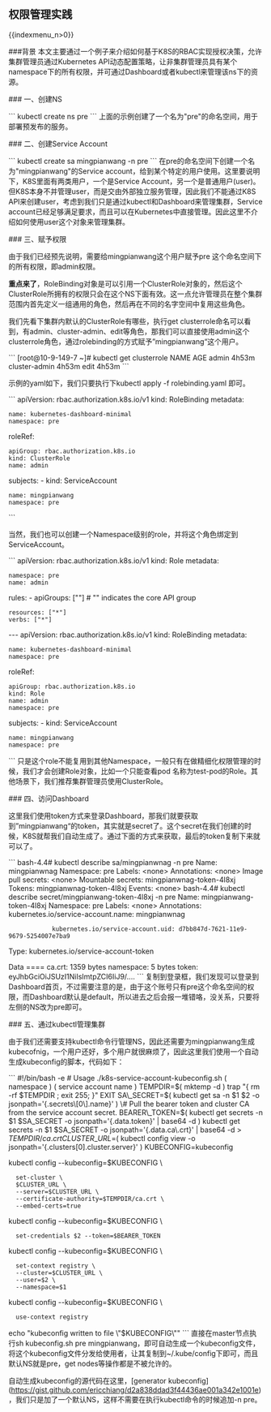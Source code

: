 ## 权限管理实践

{{indexmenu_n>0}}

\#\#\#背景 本文主要通过一个例子来介绍如何基于K8S的RBAC实现授权决策，允许集群管理员通过Kubernetes
API动态配置策略，让非集群管理员具有某个namespace下的所有权限，并可通过Dashboard或者kubectl来管理该ns下的资源。

\#\#\# 一、创建NS

\`\`\` kubectl create ns pre \`\`\` 上面的示例创建了一个名为"pre"的命名空间，用于部署预发布的服务。

\#\#\# 二、创建Service Account

\`\`\` kubectl create sa mingpianwang -n pre \`\`\`
在pre的命名空间下创建一个名为"mingpianwang"的Service
account，给到某个特定的用户使用。这里要说明下，K8S里面有两类用户，一个是Service
Account，另一个是普通用户(user)。但K8S本身不并管理user，而是交由外部独立服务管理，因此我们不能通过K8S
API来创建user，考虑到我们只是通过kubectl和Dashboard来管理集群，Service
account已经足够满足要求，而且可以在Kubernetes中直接管理。因此这里不介绍如何使用user这个对象来管理集群。

\#\#\# 三、赋予权限

由于我们已经预先说明，需要给mingpianwang这个用户赋予pre 这个命名空间下的所有权限，即admin权限。

**重点来了**，RoleBinding对象是可以引用一个ClusterRole对象的，然后这个ClusterRole所拥有的权限只会在这个NS下面有效。这一点允许管理员在整个集群范围内首先定义一组通用的角色，然后再在不同的名字空间中复用这些角色。

我们先看下集群内默认的ClusterRole有哪些，执行get
clusterrole命名可以看到，有admin、cluster-admin、edit等角色，那我们可以直接使用admin这个clusterrole角色，通过rolebinding的方式赋予”mingpianwang“这个用户。

\`\`\` \[root@10-9-149-7 \~\]\# kubectl get clusterrole NAME AGE admin
4h53m cluster-admin 4h53m edit 4h53m \`\`\`

示例的yaml如下，我们只要执行下kubectl apply -f rolebinding.yaml 即可。

\`\`\` apiVersion: rbac.authorization.k8s.io/v1 kind: RoleBinding
metadata:

    name: kubernetes-dashboard-minimal
    namespace: pre

roleRef:

    apiGroup: rbac.authorization.k8s.io
    kind: ClusterRole
    name: admin

subjects: - kind: ServiceAccount

    name: mingpianwang
    namespace: pre

\`\`\`

当然，我们也可以创建一个Namespace级别的role，并将这个角色绑定到ServiceAccount。

\`\`\` apiVersion: rbac.authorization.k8s.io/v1 kind: Role metadata:

    namespace: pre
    name: admin

rules: - apiGroups: \[""\] \# "" indicates the core API group

    resources: ["*"]
    verbs: ["*"]

\--- apiVersion: rbac.authorization.k8s.io/v1 kind: RoleBinding
metadata:

    name: kubernetes-dashboard-minimal
    namespace: pre

roleRef:

    apiGroup: rbac.authorization.k8s.io
    kind: Role
    name: admin
    namespace: pre

subjects: - kind: ServiceAccount

    name: mingpianwang
    namespace: pre

\`\`\`
只是这个role不能复用到其他Namespace，一般只有在做精细化权限管理的时候，我们才会创建Role对象，比如一个只能查看pod
名称为test-pod的Role。其他场景下，我们推荐集群管理员使用ClusterRole。

\#\#\# 四、访问Dashboard

这里我们使用token方式来登录Dashboard，那我们就要获取到”mingpianwang“的token，其实就是secret了。这个secret在我们创建的时候，K8S就帮我们自动生成了。通过下面的方式来获取，最后的token复制下来就可以了。

\`\`\` bash-4.4\# kubectl describe sa/mingpianwnag -n pre Name:
mingpianwnag Namespace: pre Labels: \<none\> Annotations: \<none\> Image
pull secrets: \<none\> Mountable secrets: mingpianwnag-token-4l8xj
Tokens: mingpianwnag-token-4l8xj Events: \<none\> bash-4.4\# kubectl
describe secret/mingpianwang-token-4l8xj -n pre Name:
mingpianwang-token-4l8xj Namespace: pre Labels: \<none\> Annotations:
kubernetes.io/service-account.name: mingpianwnag

``` 
            kubernetes.io/service-account.uid: d7bb847d-7621-11e9-9679-5254007e7ba9
```

Type: kubernetes.io/service-account-token

Data ==== ca.crt: 1359 bytes namespace: 5 bytes token:
eyJhbGciOiJSUzI1NiIsImtpZCI6IiJ9/.... \`\`\`
复制到登录框，我们发现可以登录到Dashboard首页，不过需要注意的是，由于这个账号只有pre这个命名空间的权限，而Dashboard默认是default，所以进去之后会报一堆错咯，没关系，只要将左侧的NS改为pre即可。

\#\#\# 五、通过kubectl管理集群

由于我们还需要支持kubectl命令行管理NS，因此还需要为mingpianwang生成kubecofnig，一个用户还好，多个用户就很麻烦了，因此这里我们使用一个自动生成kubeconfig的脚本，代码如下：

\`\`\` \#\!/bin/bash -e \# Usage ./k8s-service-account-kubeconfig.sh (
namespace ) ( service account name ) TEMPDIR=$( mktemp -d ) trap "{ rm
-rf $TEMPDIR ; exit 255; }" EXIT SA\_SECRET=$( kubectl get sa -n $1 $2
-o jsonpath='{.secrets\[0\].name}' ) \# Pull the bearer token and
cluster CA from the service account secret. BEARER\_TOKEN=$( kubectl get
secrets -n $1 $SA\_SECRET -o jsonpath='{.data.token}' | base64 -d )
kubectl get secrets -n $1 $SA\_SECRET -o jsonpath='{.data.ca\\.crt}' |
base64 -d \> $TEMPDIR/ca.crt CLUSTER\_URL=$( kubectl config view -o
jsonpath='{.clusters\[0\].cluster.server}' ) KUBECONFIG=kubeconfig

kubectl config --kubeconfig=$KUBECONFIG \\

``` 
  set-cluster \
  $CLUSTER_URL \
  --server=$CLUSTER_URL \
  --certificate-authority=$TEMPDIR/ca.crt \
  --embed-certs=true
```

kubectl config --kubeconfig=$KUBECONFIG \\

``` 
  set-credentials $2 --token=$BEARER_TOKEN
```

kubectl config --kubeconfig=$KUBECONFIG \\

``` 
  set-context registry \
  --cluster=$CLUSTER_URL \
  --user=$2 \
  --namespace=$1
```

kubectl config --kubeconfig=$KUBECONFIG \\

``` 
  use-context registry
```

echo "kubeconfig written to file \\"$KUBECONFIG\\"" \`\`\`
直接在master节点执行sh kubeconfig.sh pre
mingpianwang，即可自动生成一个kubeconfig文件，将这个kubeconfig文件分发给使用者，让其复制到\~/.kube/config下即可，而且默认NS就是pre，get
nodes等操作都是不被允许的。

自动生成kubeconfig的源代码在这里，\[generator
kubeconfig\](<https://gist.github.com/ericchiang/d2a838ddad3f44436ae001a342e1001e>)，我们只是加了一个默认NS，这样不需要在执行kubectl命令的时候追加-n
pre。
